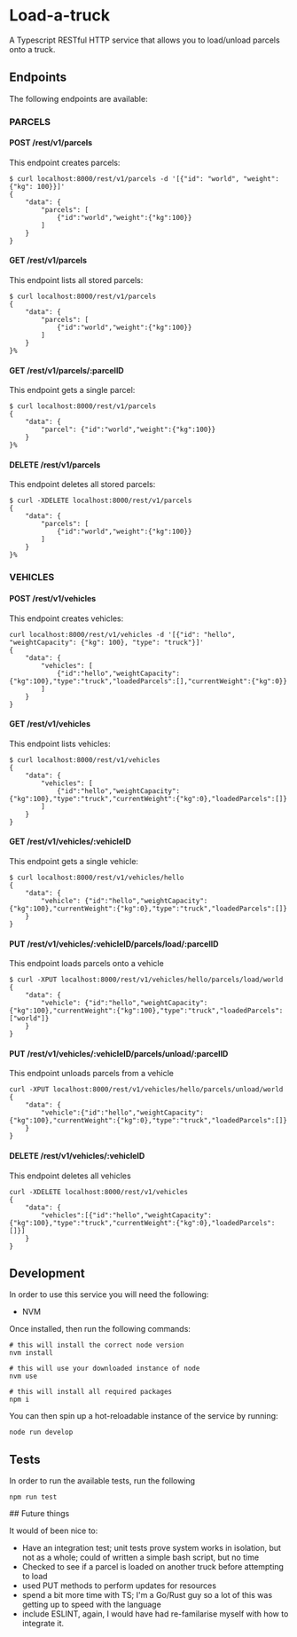 # Load-a-truck

A Typescript RESTful HTTP service that allows you to load/unload parcels onto a truck.

## Endpoints

The following endpoints are available:

### PARCELS

#### POST /rest/v1/parcels

This endpoint creates parcels:

```shell
$ curl localhost:8000/rest/v1/parcels -d '[{"id": "world", "weight": {"kg": 100}}]'
{
    "data": {
        "parcels": [
            {"id":"world","weight":{"kg":100}}
        ]
    }
}  
```

#### GET /rest/v1/parcels

This endpoint lists all stored parcels:

```shell 
$ curl localhost:8000/rest/v1/parcels
{
    "data": {
        "parcels": [
            {"id":"world","weight":{"kg":100}}
        ]
    }
}% 
```

#### GET /rest/v1/parcels/:parcelID

This endpoint gets a single parcel:

```shell 
$ curl localhost:8000/rest/v1/parcels
{
    "data": {
        "parcel": {"id":"world","weight":{"kg":100}}
    }
}% 
```

#### DELETE /rest/v1/parcels

This endpoint deletes all stored parcels:

```shell 
$ curl -XDELETE localhost:8000/rest/v1/parcels
{
    "data": {
        "parcels": [
            {"id":"world","weight":{"kg":100}}
        ]
    }
}% 
```

### VEHICLES

#### POST /rest/v1/vehicles

This endpoint creates vehicles:

```shell 
curl localhost:8000/rest/v1/vehicles -d '[{"id": "hello", "weightCapacity": {"kg": 100}, "type": "truck"}]'
{
    "data": {
        "vehicles": [
            {"id":"hello","weightCapacity":{"kg":100},"type":"truck","loadedParcels":[],"currentWeight":{"kg":0}}
        ]
    }
}   
```

#### GET /rest/v1/vehicles

This endpoint lists vehicles:

```shell
$ curl localhost:8000/rest/v1/vehicles
{
    "data": {
        "vehicles": [
            {"id":"hello","weightCapacity":{"kg":100},"type":"truck","currentWeight":{"kg":0},"loadedParcels":[]}
        ]
    }
}      
```

#### GET /rest/v1/vehicles/:vehicleID

This endpoint gets a single vehicle:

```shell
$ curl localhost:8000/rest/v1/vehicles/hello
{
    "data": {
        "vehicle": {"id":"hello","weightCapacity":{"kg":100},"currentWeight":{"kg":0},"type":"truck","loadedParcels":[]}
    }
}
```

#### PUT /rest/v1/vehicles/:vehicleID/parcels/load/:parcelID

This endpoint loads parcels onto a vehicle

```shell
$ curl -XPUT localhost:8000/rest/v1/vehicles/hello/parcels/load/world
{
    "data": {
        "vehicle": {"id":"hello","weightCapacity":{"kg":100},"currentWeight":{"kg":100},"type":"truck","loadedParcels":["world"]}
    }
} 
```

#### PUT /rest/v1/vehicles/:vehicleID/parcels/unload/:parcelID

This endpoint unloads parcels from a vehicle

```shell
curl -XPUT localhost:8000/rest/v1/vehicles/hello/parcels/unload/world
{
    "data": {
        "vehicle":{"id":"hello","weightCapacity":{"kg":100},"currentWeight":{"kg":0},"type":"truck","loadedParcels":[]}
    }
}   
```

#### DELETE /rest/v1/vehicles/:vehicleID

This endpoint deletes all vehicles

```shell
curl -XDELETE localhost:8000/rest/v1/vehicles                     
{
    "data": {
        "vehicles":[{"id":"hello","weightCapacity":{"kg":100},"type":"truck","currentWeight":{"kg":0},"loadedParcels":[]}]
    }
}
```

## Development

In order to use this service you will need the following:

- NVM

Once installed, then run the following commands:

```shell
# this will install the correct node version
nvm install

# this will use your downloaded instance of node 
nvm use

# this will install all required packages
npm i
```

You can then spin up a hot-reloadable instance of the service by running:

```shell
node run develop
```

## Tests

In order to run the available tests, run the following

```shell
npm run test
```

## Future things
 
It would of been nice to:

- Have an integration test; unit tests prove system works in isolation, but not as a whole; could of written a simple bash script, but no time
- Checked to see if a parcel is loaded on another truck before attempting to load
- used PUT methods to perform updates for resources
- spend a bit more time with TS; I'm a Go/Rust guy so a lot of this was getting up to speed with the language
- include ESLINT, again, I would have had re-familarise myself with how to integrate it.